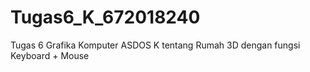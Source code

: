 # Tugas6_K_672018240
Tugas 6 Grafika Komputer ASDOS K tentang Rumah 3D dengan fungsi Keyboard + Mouse
